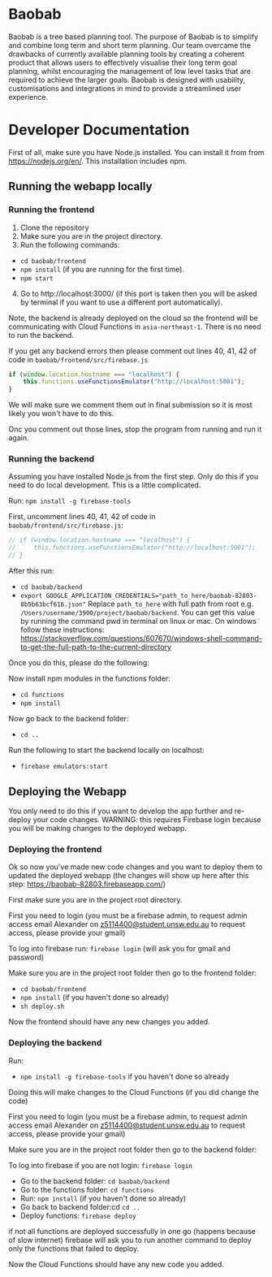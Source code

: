 # Baobab

Baobab is a tree based planning tool. The purpose of Baobab is to simplify and combine long term and short term planning. Our team overcame the drawbacks of currently available planning tools by creating a coherent product that allows users to effectively visualise their long term goal planning, whilst encouraging the management of low level tasks that are required to achieve the larger goals. Baobab is designed with usability, customisations and integrations in mind to provide a streamlined user experience.

# Developer Documentation

First of all, make sure you have Node.js installed. You can install it from from https://nodejs.org/en/. This installation includes npm.

## Running the webapp locally

### Running the frontend

1. Clone the repository
2. Make sure you are in the project directory.
3. Run the following commands:
- `cd baobab/frontend`
- `npm install` (if you are running for the first time).
- `npm start`
4. Go to http://localhost:3000/ (if this port is taken then you will be asked by terminal if you want to use a different port automatically).

Note, the backend is already deployed on the cloud so the frontend will be communicating with Cloud Functions in `asia-northeast-1`. There is no need to run the backend.

If you get any backend errors then please comment out lines 40, 41, 42 of code in `baobab/frontend/src/firebase.js`

```javascript
if (window.location.hostname === "localhost") {
    this.functions.useFunctionsEmulator("http://localhost:5001");
}
```

We will make sure we comment them out in final submission so it is most likely you won't have to do this.

Onc you comment out those lines, stop the program from running and run it again.

### Running the backend

Assuming you have installed Node.js from the first step.
Only do this if you need to do local development. This is a little complicated.

Run: `npm install -g firebase-tools`

First, uncomment lines 40, 41, 42 of code in `baobab/frontend/src/firebase.js`:

```javascript
// if (window.location.hostname === "localhost") {
//     this.functions.useFunctionsEmulator("http://localhost:5001");
// }
```

After this run:
- `cd baobab/backend`
- `export GOOGLE_APPLICATION_CREDENTIALS="path_to_here/baobab-82803-8b5b63bcf616.json"` Replace `path_to_here` with full path from root e.g. `/Users/username/3900/project/baobab/backend`. You can get this value by running the command pwd in terminal on linux or mac. On windows follow these instructions: https://stackoverflow.com/questions/607670/windows-shell-command-to-get-the-full-path-to-the-current-directory

Once you do this, please do the following:

Now install npm modules in the functions folder:
- `cd functions`
- `npm install`

Now go back to the backend folder:
- `cd ..`

Run the following to start the backend locally on localhost:
- `firebase emulators:start`

## Deploying the Webapp
You only need to do this if you want to develop the app further and re-deploy your code changes.
WARNING: this requires Firebase login because you will be making changes to the deployed webapp.

### Deploying the frontend
Ok so now you've made new code changes and you want to deploy them to updated the deployed webapp (the changes will show up here after this step: https://baobab-82803.firebaseapp.com/)

First make sure you are in the project root directory.

First you need to login (you must be a firebase admin, to request admin access email Alexander on z5114400@student.unsw.edu.au to request access, please provide your gmail)

To log into firebase run: `firebase login` (will ask you for gmail and password)

Make sure you are in the project root folder then go to the frontend folder:
- `cd baobab/frontend`
- `npm install` (if you haven't done so already)
- `sh deploy.sh`

Now the frontend should have any new changes you added.

### Deploying the backend

Run:
- `npm install -g firebase-tools` if you haven't done so already

Doing this will make changes to the Cloud Functions (if you did change the code)

First you need to login (you must be a firebase admin, to request admin access email Alexander on z5114400@student.unsw.edu.au to request access, please provide your gmail)

Make sure you are in the project root folder then go to the backend folder:

To log into firebase if you are not login: `firebase login`

- Go to the backend folder: `cd baobab/backend`
- Go to the functions folder: `cd functions`
- Run: `npm install` (if you haven't done so already)
- Go back to backend folder:cd `cd ..`
- Deploy functions: `firebase deploy`

if not all functions are deployed successfully in one go (happens because of slow internet) firebase will ask you to run another command to deploy only the functions that failed to deploy.

Now the Cloud Functions should have any new code you added.
